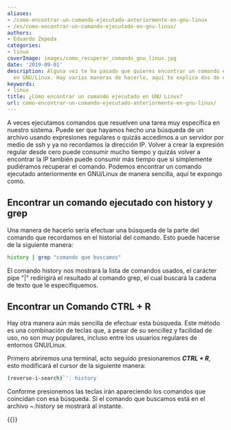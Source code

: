 ```yaml
---
aliases:
- /como-encontrar-un-comando-ejecutado-anteriormente-en-gnu-linux
- /es/como-encontrar-un-comando-ejecutado-en-gnu-linux/
authors:
- Eduardo Zepeda
categories:
- linux
coverImage: images/como_recuperar_comando_gnu_linux.jpg
date: '2019-09-01'
description: Alguna vez te ha pasado que quieres encontrar un comando ejecutado anteriormente
  en GNU/Linux. Hay varias maneras de hacerlo, aquí te explico dos de ellas.
keywords:
- linux
title: ¿Cómo encontrar un comando ejecutado en GNU Linux?
url: como-encontrar-un-comando-ejecutado-anteriormente-en-gnu-linux/
---
```


A veces ejecutamos comandos que resuelven una tarea muy específica en nuestro sistema. Puede ser que hayamos hecho una búsqueda de un archivo usando expresiones regulares o quizás accedimos a un servidor por medio de ssh y ya no recordamos la dirección IP. Volver a crear la expresión regular desde cero puede consumir mucho tiempo y quizás volver a encontrar la IP también puede consumir más tiempo que si simplemente pudiéramos recuperar el comando. Podemos encontrar un comando ejecutado anteriormente en GNU/Linux de manera sencilla, aquí te expongo como.

## Encontrar un comando ejecutado con history y grep

Una manera de hacerlo sería efectuar una búsqueda de la parte del comando que recordamos en el historial del comando. Esto puede hacerse de la siguiente manera:

```bash
history | grep "comando que buscamos"
```

El comando history nos mostrará la lista de comandos usados, el carácter pipe "|" redirigirá el resultado al comando grep, el cual buscará la cadena de texto que le específiquemos.


## Encontrar un Comando CTRL + R

Hay otra manera aún más sencilla de efectuar esta búsqueda. Este método es una combinación de teclas que, a pesar de su sencillez y facilidad de uso, no son muy populares, incluso entre los usuarios regulares de entornos GNU/Linux.

Primero abriremos una terminal, acto seguido presionaremos **_CTRL + R_**, esto modificará el cursor de la siguiente manera:

```bash
(reverse-i-search)`': history
```

Conforme presionemos las teclas irán apareciendo los comandos que coincidan con esa búsqueda. Si el comando que buscamos está en el archivo ~.history se mostrará al instante.

{{<ad>}}